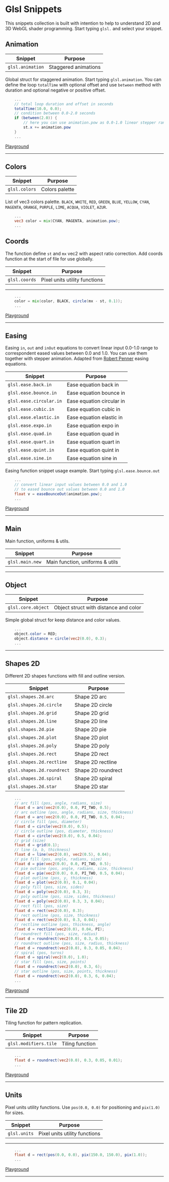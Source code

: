 # Glsl Snippets

This snippets collection is built with intention to help to understand 2D and 3D WebGL shader programming.
Start typing `glsl.` and select your snippet.

## Animation

| Snippet                      | Purpose                               |
|------------------------------|---------------------------------------|
| `glsl.animation`             | Staggered animations                  |

Global struct for staggered animation. Start typing `glsl.animation`.
You can define the loop `totalTime` with optional offset 
and use `between` method with duration and optional negative or positive offset.

```glsl
    ...
    // total loop duration and offset in seconds
    totalTime(10.0, 0.0);
    // condition between 0.0-2.0 seconds
    if (between(2.0)) {
        // here you can use animation.pow as 0.0-1.0 linear stepper range
        st.x += animation.pow
    }
    ...
```

[Playground](http://thebookofshaders.com/edit.php?log=180303091427)

-----------

## Colors

| Snippet                      | Purpose                         |
|------------------------------|---------------------------------|
| `glsl.colors`                | Colors palette                  |

List of vec3 colors palette. `BLACK`, `WHITE`, `RED`, `GREEN`, `BLUE`, `YELLOW`, `CYAN`, `MAGENTA`, `ORANGE`, `PURPLE`, `LIME`, `ACQUA`, `VIOLET`, `AZUR`. 

```glsl
    ...
    vec3 color = mix(CYAN, MAGENTA, animation.pow);
    ...
```

## Coords

The function define `st` and `mx` vec2 with aspect ratio correction. 
Add coords function at the start of file for use globally. 

| Snippet                      | Purpose                         |
|------------------------------|---------------------------------|
| `glsl.coords`                | Pixel units utility functions   |

-----------

```glsl
    ...
    color = mix(color, BLACK, circle(mx - st, 0.1));
    ...
```

[Playground](http://thebookofshaders.com/edit.php?log=180302165324)

-----------

## Easing

Easing `in`, `out` and `inOut` equations to convert linear input 0.0-1.0 range 
to correspondent eased values between 0.0 and 1.0. You can use them together with stepper animation.
Adapted from [Robert Penner](http://robertpenner.com/easing/)
 easing equations.

| Snippet                      | Purpose                         |
|------------------------------|---------------------------------|
| `glsl.ease.back.in`          | Ease equation back in           |
| `glsl.ease.bounce.in`        | Ease equation bounce in         |
| `glsl.ease.circular.in`      | Ease equation circular in       |
| `glsl.ease.cubic.in`         | Ease equation cubic in          |
| `glsl.ease.elastic.in`       | Ease equation elastic in        |
| `glsl.ease.expo.in`          | Ease equation expo in           |
| `glsl.ease.quad.in`          | Ease equation quad in           |
| `glsl.ease.quart.in`         | Ease equation quart in          |
| `glsl.ease.quint.in`         | Ease equation quint in          |
| `glsl.ease.sine.in`          | Ease equation sine in           |

Easing function snippet usage example. Start typing `glsl.ease.bounce.out`

```glsl
    ...
    // convert linear input values between 0.0 and 1.0
    // to eased bounce out values between 0.0 and 1.0
    float v = easeBounceOut(animation.pow);
    ...
```

[Playground](http://thebookofshaders.com/edit.php?log=180303091427)

-----------

## Main

Main function, uniforms & utils.

| Snippet                      | Purpose                         |
|------------------------------|---------------------------------|
| `glsl.main.new`              | Main function, uniforms & utils |

-----------

## Object

| Snippet                      | Purpose                               |
|------------------------------|---------------------------------------|
| `glsl.core.object`           | Object struct with distance and color |

Simple global struct for keep distance and color values. 

```glsl
    ...
    object.color = RED;
    object.distance = circle(vec2(0.0), 0.3);
    ...
```

-----------

## Shapes 2D

Different 2D shapes functions with fill and outline version.

| Snippet                      | Purpose                         |
|------------------------------|---------------------------------|
| `glsl.shapes.2d.arc`         | Shape 2D arc                    |
| `glsl.shapes.2d.circle`      | Shape 2D circle                 |
| `glsl.shapes.2d.grid`        | Shape 2D grid                   |
| `glsl.shapes.2d.line`        | Shape 2D line                   |
| `glsl.shapes.2d.pie`         | Shape 2D pie                    |
| `glsl.shapes.2d.plot`        | Shape 2D plot                   |
| `glsl.shapes.2d.poly`        | Shape 2D poly                   |
| `glsl.shapes.2d.rect`        | Shape 2D rect                   |
| `glsl.shapes.2d.rectline`    | Shape 2D rectline               |
| `glsl.shapes.2d.roundrect`   | Shape 2D roundrect              |
| `glsl.shapes.2d.spiral`      | Shape 2D spiral                 |
| `glsl.shapes.2d.star`        | Shape 2D star                   |

```glsl
    ...
    // arc fill (pos, angle, radians, size)
    float d = arc(vec2(0.0), 0.0, PI_TWO, 0.5);
    // arc outline (pos, angle, radians, size, thickness)
    float d = arc(vec2(0.0), 0.0, PI_TWO, 0.5, 0.04);
    // circle fill (pos, diameter)
    float d = circle(vec2(0.0), 0.5);
    // circle outline (pos, diameter, thickness)
    float d = circle(vec2(0.0), 0.5, 0.04);
    // grid (size)
    float d = grid(0.1);
    // line (a, b, thickness)
    float d = line(vec2(0.0), vec2(0.5), 0.04);
    // pie fill (pos, angle, radians, size)
    float d = pie(vec2(0.0), 0.0, PI_TWO, 0.5);
    // pie outline (pos, angle, radians, size, thickness)
    float d = pie(vec2(0.0), 0.0, PI_TWO, 0.5, 0.04);
    // plot outline (pos, y, thickness)
    float d = plot(vec2(0.0), 0.1, 0.04);
    // poly fill (pos, size, sides)
    float d = poly(vec2(0.0), 0.3, 3);
    // poly outline (pos, size, sides, thickness)
    float d = poly(vec2(0.0), 0.3, 3, 0.04);
    // rect fill (pos, size)
    float d = rect(vec2(0.0), 0.3);
    // rect outline (pos, size, thickness)
    float d = rect(vec2(0.0), 0.3, 0.04);
    // rectline outline (pos, thickness, angle)
    float d = rectline(vec2(0.0), 0.04, PI);
    // roundrect fill (pos, size, radius)
    float d = roundrect(vec2(0.0), 0.3, 0.05);
    // roundrect outline (pos, size, radius, thickness)
    float d = roundrect(vec2(0.0), 0.3, 0.05, 0.04);
    // spiral (pos, turns)
    float d = spiral(vec2(0.0), 1.0);
    // star fill (pos, size, points)
    float d = roundrect(vec2(0.0), 0.3, 6);
    // star outline (pos, size, points, thickness)
    float d = roundrect(vec2(0.0), 0.3, 6, 0.04);
    ...
```

[Playground](http://thebookofshaders.com/edit.php?log=1520061191715)

-----------

## Tile 2D

Tiling function for pattern replication.

| Snippet                      | Purpose                         |
|------------------------------|---------------------------------|
| `glsl.modifiers.tile`        | Tiling function                 |

```glsl
    ...
    float d = roundrect(vec2(0.0), 0.3, 0.05, 0.01);
    ...
```

[Playground](http://thebookofshaders.com/edit.php?log=1520061191715)

-----------

## Units

Pixel units utility functions. Use `pos(0.0, 0.0)` for positioning and `pix(1.0)` for sizes.  

| Snippet                      | Purpose                         |
|------------------------------|---------------------------------|
| `glsl.units`                 | Pixel units utility functions   |

-----------

```glsl
    ...
    float d = rect(pos(0.0, 0.0), pix(150.0, 150.0), pix(1.0));
    ...
```

[Playground](http://thebookofshaders.com/edit.php?log=180302165324)

-----------
